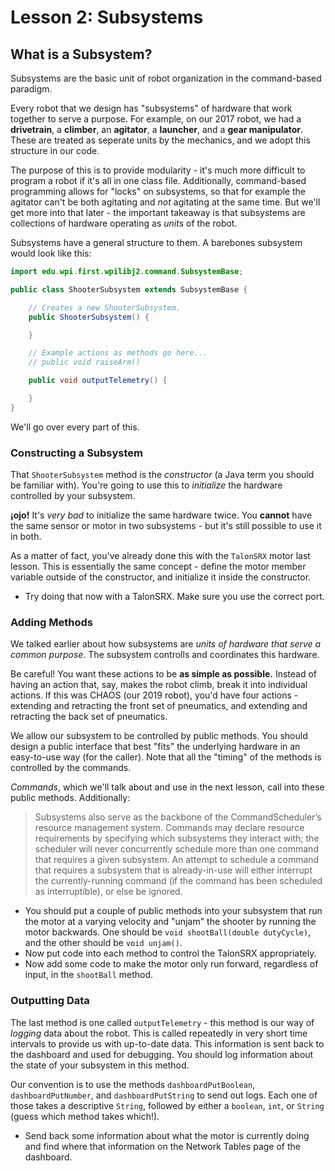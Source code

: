 # Lesson 2: Subsystems

## What is a Subsystem?

Subsystems are the basic unit of robot organization in the command-based paradigm.

Every robot that we design has "subsystems" of hardware that work together to serve a purpose. For example, on our 2017 robot, we had a **drivetrain**, a **climber**, an **agitator**, a **launcher**, and a **gear manipulator**. These are treated as seperate units by the mechanics, and we adopt this structure in our code.

The purpose of this is to provide modularity - it's much more difficult to program a robot if it's all in one class file.
Additionally, command-based programming allows for "locks" on subsystems, so that for example the agitator can't be both agitating and _not_ agitating at the same time. But we'll get more into that later - the important takeaway is that subsystems are collections of hardware operating as _units_ of the robot.

Subsystems have a general structure to them.
A barebones subsystem would look like this:

```java
import edu.wpi.first.wpilibj2.command.SubsystemBase;

public class ShooterSubsystem extends SubsystemBase {

    // Creates a new ShooterSubsystem.
    public ShooterSubsystem() {

    }

    // Example actions as methods go here...
    // public void raiseArm()

    public void outputTelemetry() {

    }
}
```

We'll go over every part of this.

### Constructing a Subsystem

That `ShooterSubsystem` method is the _constructor_ (a Java term you should be familiar with). You're going to use this to _initialize_ the hardware controlled by your subsystem.

**¡ojo!** It's _very bad_ to initialize the same hardware twice. You **cannot** have the same sensor or motor in two subsystems - but it's still possible to use it in both.

As a matter of fact, you've already done this with the `TalonSRX` motor last lesson. This is essentially the same concept - define the motor member variable outside of the constructor, and initialize it inside the constructor.

- Try doing that now with a TalonSRX. Make sure you use the correct port.

### Adding Methods

We talked earlier about how subsystems are _units of hardware that serve a common purpose_. The subsystem controlls and coordinates this hardware.

Be careful! You want these actions to be **as simple as possible.** Instead of having an action that, say, makes the robot climb, break it into individual actions. If this was CHAOS (our 2019 robot), you'd have four actions - extending and retracting the front set of pneumatics, and extending and retracting the back set of pneumatics.

We allow our subsystem to be controlled by public methods. You should design a public interface that best "fits" the underlying hardware in an easy-to-use way (for the caller). Note that all the "timing" of the methods is controlled by the commands.

_Commands_, which we'll talk about and use in the next lesson, call into these public methods. Additionally:
> Subsystems also serve as the backbone of the CommandScheduler’s resource management system. Commands may declare resource requirements by specifying which subsystems they interact with; the scheduler will never concurrently schedule more than one command that requires a given subsystem. An attempt to schedule a command that requires a subsystem that is already-in-use will either interrupt the currently-running command (if the command has been scheduled as interruptible), or else be ignored.

- You should put a couple of public methods into your subsystem that run the motor at a varying velocity and "unjam" the shooter by running the motor backwards. One should be `void shootBall(double dutyCycle)`, and the other should be `void unjam()`.
- Now put code into each method to control the TalonSRX appropriately.
- Now add some code to make the motor only run forward, regardless of input, in the `shootBall` method.

<!-- Note: this is not relevant if we aren't using SpartronicsSubsystem yet -->
### Outputting Data

The last method is one called `outputTelemetry` - this method is our way of _logging_ data about the robot. This is called repeatedly in very short time intervals to provide us with up-to-date data. This information is sent back to the dashboard and used for debugging. You should log information about the state of your subsystem in this method.

<!-- Wait, should we overload just one method instead? -->
Our convention is to use the methods `dashboardPutBoolean`, `dashboardPutNumber`, and `dashboardPutString` to send out logs. Each one of those takes a descriptive `String`, followed by either a `boolean`, `int`, or `String` (guess which method takes which!).

- Send back some information about what the motor is currently doing and find where that information on the Network Tables page of the dashboard.

